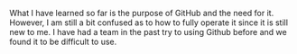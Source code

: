 What I have learned so far is the purpose of GitHub and the need for it.
However, I am still a bit confused as to how to fully operate it since it is still new to me.
I have had a team in the past try to using Github before and we found it to be difficult to use.
